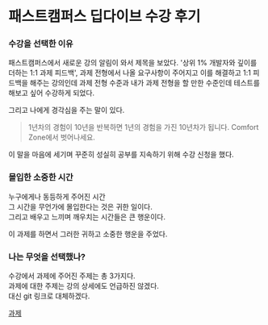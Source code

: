 # 패스트캠퍼스 딥다이브 수강 후기

### 수강을 선택한 이유
패스트캠퍼스에서 새로운 강의 알림이 와서 제목을 보았다. '상위 1% 개발자와 깊이를 더하는 1:1 과제 피드백',
과제 전형에서 나올 요구사항이 주어지고 이를 해결하고 1:1 피드백을 해주는 강의인데 과제 전형 수준과 내가 과제 전형을
할 만한 수준인데 테스트를 해보고 싶어 수강하게 되었다.

그리고 나에게 경각심을 주는 말이 있다.

>1년차의 경험이 10년을 반복하면 1년의 경험을 가진 10년차가 됩니다. Comfort Zone에서 벗어나세요.

이 말을 마음에 세기며 꾸준히 성실히 공부를 지속하기 위해 수강 신청을 했다.

### 몰입한 소중한 시간
누구에게나 동등하게 주어진 시간  
그 시간을 무언가에 몰입한다는 것은 귀한 일이다.  
그리고 배우고 느끼며 깨우치는 시간들은 큰 행운이다.

이 과제를 하면서 그러한 귀하고 소중한 행운을 주었다.

### 나는 무엇을 선택했나?
수강에서 과제에 주어진 주제는 총 3가지다.  
과제에 대한 주제는 강의 상세에도 언급하진 않겠다.  
대신 git 링크로 대체하겠다.

<a href='https://github.com/zzangoobrother/kafka-test' target='_blank' >과제</a>


